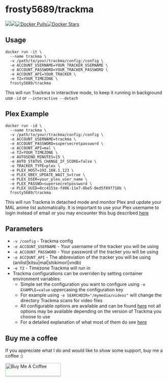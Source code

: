 [hub]: https://hub.docker.com/r/frosty5689/trackma/

# frosty5689/trackma
[![](https://images.microbadger.com/badges/version/frosty5689/trackma.svg)](https://microbadger.com/images/frosty5689/trackma "Get your own version badge on microbadger.com")[![](https://images.microbadger.com/badges/image/frosty5689/trackma.svg)](https://microbadger.com/images/frosty5689/trackma "Get your own image badge on microbadger.com")[![Docker Pulls](https://img.shields.io/docker/pulls/frosty5689/trackma.svg)][hub][![Docker Stars](https://img.shields.io/docker/stars/frosty5689/trackma.svg)][hub]

## Usage

```
docker run -it \
  --name trackma \
  -v /path/to/your/trackma/config:/config \
  -e ACCOUNT_USERNAME=YOUR_TRACKER_USERNAME \
  -e ACCOUNT_PASSWORD=YOUR_TRACKER_PASSWORD \
  -e ACCOUNT_API=YOUR_TRACKER \
  -e TZ=YOUR_TIMEZONE \
  frosty5689/trackma
```
This will run Trackma in interactive mode, to keep it running in background use `-id` or `--interactive --detach`

## Plex Example

```
docker run -id \
  --name trackma \
  -v /path/to/your/trackma/config:/config \
  -e ACCOUNT_USERNAME=trackma \
  -e ACCOUNT_PASSWORD=supersecretpassword \
  -e ACCOUNT_API=mal \
  -e TZ=YOUR_TIMEZONE \
  -e AUTOSEND_MINUTES=15 \
  -e AUTO_STATUS_CHANGE_IF_SCORE=false \
  -e TRACKER_TYPE=plex \
  -e PLEX_HOST=192.168.1.123 \
  -e PLEX_OBEY_UPDATE_WAIT_S=true \
  -e PLEX_USER=your_plex_user_name \
  -e PLEX_PASSWD=supersecretpassword \
  -e PLEX_UUID=0cc4151e-fd06-11e7-8be5-0ed5f89f718b \
  frosty5689/trackma
```
This will run Trackma in detached mode and monitor Plex and update your MAL anime list automatically.
It is important to use your Plex username to login instead of email or you may encounter this bug described [here](https://github.com/z411/trackma/issues/464)

## Parameters

* `-v /config` - Trackma config
* `-e ACCOUNT_USERNAME` - Your username of the tracker you will be using
* `-e ACCOUNT_PASSWORD` - Your password of the tracker you will be using
* `-e ACCOUNT_API` - The abbreviation of the tracker you will be using (anilist|kitsu|mal|shikimori|vndb)
* `-e TZ` - Timezone Trackma will run in
* Trackma configurations can be overriden by setting container environment variables:
    * Simple set the configuration you want to configure using `-e EXAMPLE=value` uppercasing the configuration key
    * For example using `-e SEARCHDIR="/mymedia/videos"` will change the directory Trackma scans for video files
    * All configurable options are available and can be found [here](https://github.com/z411/trackma/blob/master/trackma/utils.py#L350) not all options may be available depending on the version of Trackma you choose to use
    * For a detailed explanation of what most of them do see [here](https://github.com/z411/trackma/wiki/Configuration-File)


## Buy me a coffee
If you appreciate what I do and would like to show some support, buy me a coffee :)

<a href="https://www.buymeacoffee.com/frosty5689" target="_blank"><img src="https://www.buymeacoffee.com/assets/img/custom_images/orange_img.png" alt="Buy Me A Coffee" style="height: 41px !important;width: 174px !important;box-shadow: 0px 3px 2px 0px rgba(190, 190, 190, 0.5) !important;-webkit-box-shadow: 0px 3px 2px 0px rgba(190, 190, 190, 0.5) !important;" ></a>
